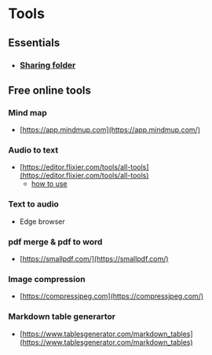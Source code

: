 # Tools 

## Essentials 

* ### [Sharing folder](_posts/2023-03-20-Connecting-to-CS_Sharing.md) 

## Free online tools 

### Mind map

* [https://app.mindmup.com](https://app.mindmup.com/)

### Audio to text

* [https://editor.flixier.com/tools/all-tools](https://editor.flixier.com/tools/all-tools)
    - [how to use](_posts/2023-03-20-free-online-transcribe.md)         

### Text to audio 

* Edge browser 

### pdf merge & pdf to word 

* [https://smallpdf.com/](https://smallpdf.com/)

### Image compression 

* [https://compressjpeg.com](https://compressjpeg.com/)

### Markdown table generartor 

* [https://www.tablesgenerator.com/markdown_tables](https://www.tablesgenerator.com/markdown_tables)
